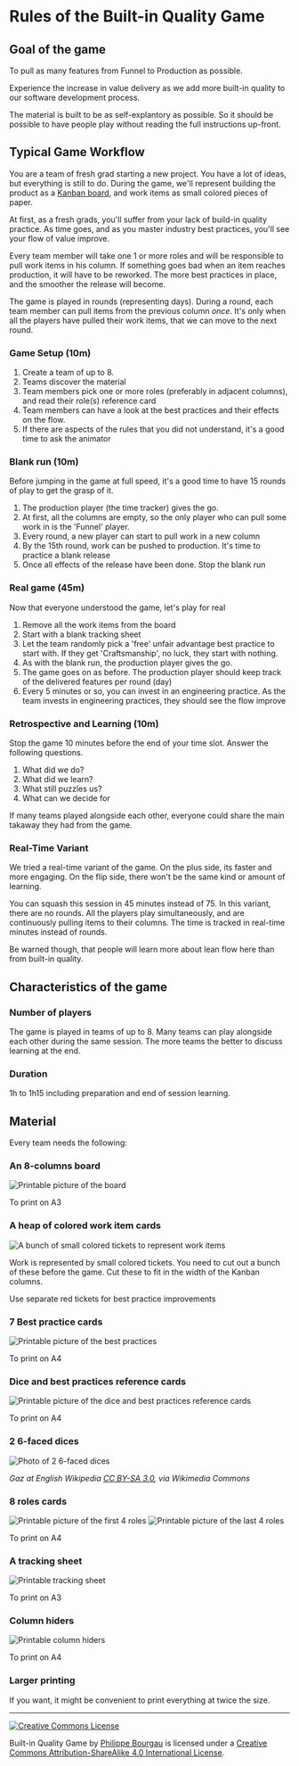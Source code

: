 # Rules of the Built-in Quality Game

## Goal of the game

To pull as many features from Funnel to Production as possible.

Experience the increase in value delivery as we add more built-in quality to our software development process.

The material is built to be as self-explantory as possible. So it should be possible to have people play without reading the full instructions up-front.


## Typical Game Workflow

You are a team of fresh grad starting a new project. You have a lot of ideas, but everything is still to do. During the game, we'll represent building the product as a [Kanban board](https://en.wikipedia.org/wiki/Kanban_board), and work items as small colored pieces of paper.

At first, as a fresh grads, you'll suffer from your lack of build-in quality practice. As time goes, and as you master industry best practices, you'll see your flow of value improve.

Every team member will take one 1 or more roles and will be responsible to pull work items in his column. If something goes bad when an item reaches production, it will have to be reworked. The more best practices in place, and the smoother the release will become.

The game is played in rounds (representing days). During a round, each team member can pull items from the previous column *once*. It's only when all the players have pulled their work items, that we can move to the next round.

### Game Setup (10m)

1. Create a team of up to 8.
2. Teams discover the material  
3. Team members pick one or more roles (preferably in adjacent columns), and read their role(s) reference card
4. Team members can have a look at the best practices and their effects on the flow.
5. If there are aspects of the rules that you did not understand, it's a good time to ask the animator

### Blank run (10m)

Before jumping in the game at full speed, it's a good time to have 15 rounds of play to get the grasp of it.

1. The production player (the time tracker) gives the go.
2. At first, all the columns are empty, so the only player who can pull some work in is the 'Funnel' player.
3. Every round, a new player can start to pull work in a new column
4. By the 15th round, work can be pushed to production. It's time to practice a blank release
5. Once all effects of the release have been done. Stop the blank run

### Real game (45m)

Now that everyone understood the game, let's play for real

1. Remove all the work items from the board
2. Start with a blank tracking sheet
3. Let the team randomly pick a 'free' unfair advantage best practice to start with. If they get 'Craftsmanship', no luck, they start with nothing.
4. As with the blank run, the production player gives the go.
5. The game goes on as before. The production player should keep track of the delivered features per round (day)
6. Every 5 minutes or so, you can invest in an engineering practice. As the team invests in engineering practices, they should see the flow improve

### Retrospective and Learning (10m)

Stop the game 10 minutes before the end of your time slot. Answer the following questions.

1. What did we do?
2. What did we learn?
3. What still puzzles us?
4. What can we decide for 

If many teams played alongside each other, everyone could share the main takaway they had from the game. 

### Real-Time Variant

We tried a real-time variant of the game. On the plus side, its faster and more engaging. On the flip side, there won't be the same kind or amount of learning.

You can squash this session in 45 minutes instead of 75. In this variant, there are no rounds. All the players play simultaneously, and are continuously pulling items to their columns. The time is tracked in real-time minutes instead of rounds.

Be warned though, that people will learn more about lean flow here than from built-in quality.

## Characteristics of the game

### Number of players

The game is played in teams of up to 8. Many teams can play alongside each other during the same session. The more teams the better to discuss learning at the end.

### Duration

1h to 1h15 including preparation and end of session learning.

## Material

Every team needs the following:

### An 8-columns board

![Printable picture of the board](board.jpg)

To print on A3

### A heap of colored work item cards

![A bunch of small colored tickets to represent work items](tickets.jpg)

Work is represented by small colored tickets. You need to cut out a bunch of these before the game. Cut these to fit in the width of the Kanban columns.

Use separate red tickets for best practice improvements 

### 7 Best practice cards

![Printable picture of the best practices](best-practices.jpg)

To print on A4

### Dice and best practices reference cards

![Printable picture of the dice and best practices reference cards](ref-cards.jpg)

To print on A4

### 2 6-faced dices

![Photo of 2 6-faced dices](https://upload.wikimedia.org/wikipedia/commons/6/6a/Dice.jpg)

_Gaz at English Wikipedia [CC BY-SA 3.0](http://creativecommons.org/licenses/by-sa/3.0/), via Wikimedia Commons_

### 8 roles cards

![Printable picture of the first 4 roles](roles-1.jpg)
![Printable picture of the last 4 roles](roles-2.jpg)

To print on A4

### A tracking sheet

![Printable tracking sheet](tracking-sheet.jpg)

To print on A3

### Column hiders

![Printable column hiders](column-hiders.jpg)

To print on A4

### Larger printing

If you want, it might be convenient to print everything at twice the size.

---
[![Creative Commons License](https://i.creativecommons.org/l/by-sa/4.0/88x31.png)](http://creativecommons.org/licenses/by-sa/4.0/)

Built-in Quality Game by <a xmlns:cc="http://creativecommons.org/ns#" href="http://philou.github.io/built-in-quality-game/" property="cc:attributionName" rel="cc:attributionURL">Philippe Bourgau</a> is licensed under a [Creative Commons Attribution-ShareAlike 4.0 International License](http://creativecommons.org/licenses/by-sa/4.0/).
